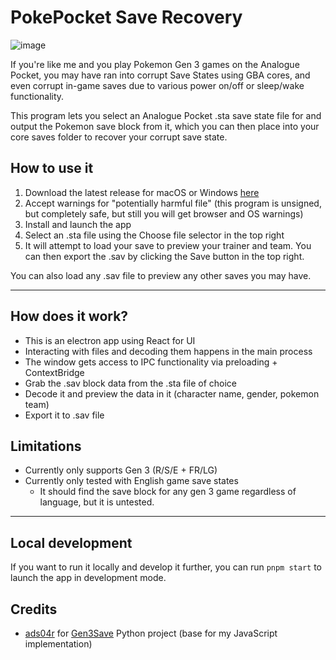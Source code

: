 # PokePocket Save Recovery
![image](https://i.imgur.com/ZREX209.gif)

If you're like me and you play Pokemon Gen 3 games on the Analogue Pocket, you may have ran into corrupt Save States using GBA cores, and even corrupt in-game saves due to various power on/off or sleep/wake functionality.

This program lets you select an Analogue Pocket .sta save state file for and output the Pokemon save block from it, which you can then place into your core saves folder to recover your corrupt save state.

## How to use it
1. Download the latest release for macOS or Windows [here](https://github.com/Galkon/pokepocket-save-recovery/releases)
2. Accept warnings for "potentially harmful file" (this program is unsigned, but completely safe, but still you will get browser and OS warnings)
3. Install and launch the app
4. Select an .sta file using the Choose file selector in the top right
5. It will attempt to load your save to preview your trainer and team. You can then export the .sav by clicking the Save button in the top right.

You can also load any .sav file to preview any other saves you may have.

---

## How does it work?
- This is an electron app using React for UI
- Interacting with files and decoding them happens in the main process
- The window gets access to IPC functionality via preloading + ContextBridge
- Grab the .sav block data from the .sta file of choice
- Decode it and preview the data in it (character name, gender, pokemon team)
- Export it to .sav file

## Limitations
- Currently only supports Gen 3 (R/S/E + FR/LG)
- Currently only tested with English game save states
  - It should find the save block for any gen 3 game regardless of language, but it is untested.

---

## Local development
If you want to run it locally and develop it further, you can run `pnpm start` to launch the app in development mode.

## Credits
- [ads04r](https://github.com/ads04r) for [Gen3Save](https://github.com/ads04r/Gen3Save/tree/master) Python project (base for my JavaScript implementation)
